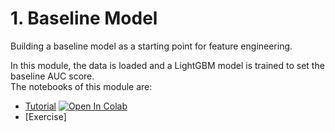 # **1. Baseline Model**

Building a baseline model as a starting point for feature engineering. <br>

In this module, the data is loaded and a LightGBM model is trained to set the baseline AUC score.<br>
The notebooks of this module are:
* [Tutorial](https://github.com/shreyagopal/Feature-Engineering/blob/main/1.%20Baseline%20Model/1.%20Tutorial_Baseline_Model.ipynb)
[![Open In Colab](https://colab.research.google.com/assets/colab-badge.svg)](https://colab.research.google.com/github/shreyagopal/Feature-Engineering/blob/main/1.%20Baseline%20Model/1.%20Tutorial_Baseline%20Model.ipynb)
* [Exercise]
